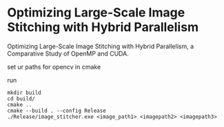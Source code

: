 # Optimizing Large-Scale Image Stitching with Hybrid Parallelism
Optimizing Large-Scale Image Stitching with Hybrid Parallelism, a Comparative Study of OpenMP and CUDA.



set ur paths for opencv in cmake

run 

```
mkdir build
cd build/
cmake ..
cmake --build . --config Release
./Release/image_stitcher.exe <image_path1> <imagepath2> <imagepath3>
```
